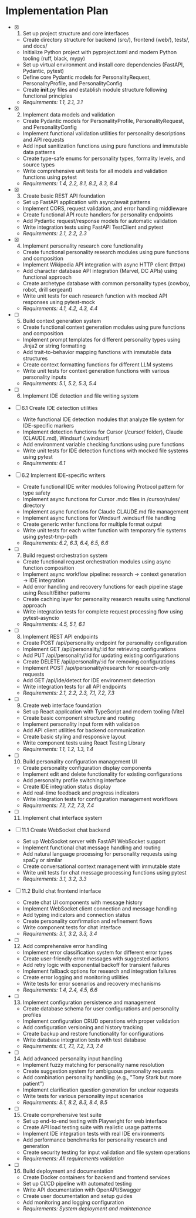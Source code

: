 # Implementation Plan

- [x] 1. Set up project structure and core interfaces
  - Create directory structure for backend (src/), frontend (web/), tests/, and docs/
  - Initialize Python project with pyproject.toml and modern Python tooling (ruff, black, mypy)
  - Set up virtual environment and install core dependencies (FastAPI, Pydantic, pytest)
  - Define core Pydantic models for PersonalityRequest, PersonalityProfile, and PersonalityConfig
  - Create __init__.py files and establish module structure following functional principles
  - _Requirements: 1.1, 2.1, 3.1_

- [x] 2. Implement data models and validation
  - Create Pydantic models for PersonalityProfile, PersonalityRequest, and PersonalityConfig
  - Implement functional validation utilities for personality descriptions and API requests
  - Add input sanitization functions using pure functions and immutable data patterns
  - Create type-safe enums for personality types, formality levels, and source types
  - Write comprehensive unit tests for all models and validation functions using pytest
  - _Requirements: 1.4, 2.2, 8.1, 8.2, 8.3, 8.4_

- [x] 3. Create basic REST API foundation
  - Set up FastAPI application with async/await patterns
  - Implement CORS, request validation, and error handling middleware
  - Create functional API route handlers for personality endpoints
  - Add Pydantic request/response models for automatic validation
  - Write integration tests using FastAPI TestClient and pytest
  - _Requirements: 2.1, 2.2, 2.3_

- [x] 4. Implement personality research core functionality
  - Create functional personality research modules using pure functions and composition
  - Implement Wikipedia API integration with async HTTP client (httpx)
  - Add character database API integration (Marvel, DC APIs) using functional approach
  - Create archetype database with common personality types (cowboy, robot, drill sergeant)
  - Write unit tests for each research function with mocked API responses using pytest-mock
  - _Requirements: 4.1, 4.2, 4.3, 4.4_

- [ ] 5. Build context generation system
  - Create functional context generation modules using pure functions and composition
  - Implement prompt templates for different personality types using Jinja2 or string formatting
  - Add trait-to-behavior mapping functions with immutable data structures
  - Create context formatting functions for different LLM systems
  - Write unit tests for context generation functions with various personality inputs
  - _Requirements: 5.1, 5.2, 5.3, 5.4_

- [ ] 6. Implement IDE detection and file writing system
- [ ] 6.1 Create IDE detection utilities
  - Write functional IDE detection modules that analyze file system for IDE-specific markers
  - Implement detection functions for Cursor (/cursor/ folder), Claude (CLAUDE.md), Windsurf (.windsurf)
  - Add environment variable checking functions using pure functions
  - Write unit tests for IDE detection functions with mocked file systems using pytest
  - _Requirements: 6.1_

- [ ] 6.2 Implement IDE-specific writers
  - Create functional IDE writer modules following Protocol pattern for type safety
  - Implement async functions for Cursor .mdc files in /cursor/rules/ directory
  - Implement async functions for Claude CLAUDE.md file management
  - Implement async functions for Windsurf .windsurf file handling
  - Create generic writer functions for multiple format output
  - Write unit tests for each writer function with temporary file systems using pytest-tmp-path
  - _Requirements: 6.2, 6.3, 6.4, 6.5, 6.6_

- [ ] 7. Build request orchestration system
  - Create functional request orchestration modules using async function composition
  - Implement async workflow pipeline: research → context generation → IDE integration
  - Add error handling and recovery functions for each pipeline stage using Result/Either patterns
  - Create caching layer for personality research results using functional approach
  - Write integration tests for complete request processing flow using pytest-asyncio
  - _Requirements: 4.5, 5.1, 6.1_

- [ ] 8. Implement REST API endpoints
  - Create POST /api/personality endpoint for personality configuration
  - Implement GET /api/personality/:id for retrieving configurations
  - Add PUT /api/personality/:id for updating existing configurations
  - Create DELETE /api/personality/:id for removing configurations
  - Implement POST /api/personality/research for research-only requests
  - Add GET /api/ide/detect for IDE environment detection
  - Write integration tests for all API endpoints
  - _Requirements: 2.1, 2.2, 2.3, 7.1, 7.2, 7.3_

- [ ] 9. Create web interface foundation
  - Set up React application with TypeScript and modern tooling (Vite)
  - Create basic component structure and routing
  - Implement personality input form with validation
  - Add API client utilities for backend communication
  - Create basic styling and responsive layout
  - Write component tests using React Testing Library
  - _Requirements: 1.1, 1.2, 1.3, 1.4_

- [ ] 10. Build personality configuration management UI
  - Create personality configuration display components
  - Implement edit and delete functionality for existing configurations
  - Add personality profile switching interface
  - Create IDE integration status display
  - Add real-time feedback and progress indicators
  - Write integration tests for configuration management workflows
  - _Requirements: 7.1, 7.2, 7.3, 7.4_

- [ ] 11. Implement chat interface system
- [ ] 11.1 Create WebSocket chat backend
  - Set up WebSocket server with FastAPI WebSocket support
  - Implement functional chat message handling and routing
  - Add natural language processing for personality requests using spaCy or similar
  - Create conversational context management with immutable state
  - Write unit tests for chat message processing functions using pytest
  - _Requirements: 3.1, 3.2, 3.3_

- [ ] 11.2 Build chat frontend interface
  - Create chat UI components with message history
  - Implement WebSocket client connection and message handling
  - Add typing indicators and connection status
  - Create personality confirmation and refinement flows
  - Write component tests for chat interface
  - _Requirements: 3.1, 3.2, 3.3, 3.4_

- [ ] 12. Add comprehensive error handling
  - Implement error classification system for different error types
  - Create user-friendly error messages with suggested actions
  - Add retry logic with exponential backoff for transient failures
  - Implement fallback options for research and integration failures
  - Create error logging and monitoring utilities
  - Write tests for error scenarios and recovery mechanisms
  - _Requirements: 1.4, 2.4, 4.5, 6.6_

- [ ] 13. Implement configuration persistence and management
  - Create database schema for user configurations and personality profiles
  - Implement configuration CRUD operations with proper validation
  - Add configuration versioning and history tracking
  - Create backup and restore functionality for configurations
  - Write database integration tests with test database
  - _Requirements: 6.1, 7.1, 7.2, 7.3, 7.4_

- [ ] 14. Add advanced personality input handling
  - Implement fuzzy matching for personality name resolution
  - Create suggestion system for ambiguous personality requests
  - Add combination personality handling (e.g., "Tony Stark but more patient")
  - Implement clarification question generation for unclear requests
  - Write tests for various personality input scenarios
  - _Requirements: 8.1, 8.2, 8.3, 8.4, 8.5_

- [ ] 15. Create comprehensive test suite
  - Set up end-to-end testing with Playwright for web interface
  - Create API load testing suite with realistic usage patterns
  - Implement IDE integration tests with real IDE environments
  - Add performance benchmarks for personality research and generation
  - Create security testing for input validation and file system operations
  - _Requirements: All requirements validation_

- [ ] 16. Build deployment and documentation
  - Create Docker containers for backend and frontend services
  - Set up CI/CD pipeline with automated testing
  - Write API documentation with OpenAPI/Swagger
  - Create user documentation and setup guides
  - Add monitoring and logging configuration
  - _Requirements: System deployment and maintenance_